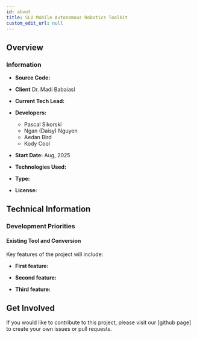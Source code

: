 ```yaml
---
id: about
title: SLU Mobile Autonomous Robotics Toolkit
custom_edit_url: null
---
```


<!-- A header image is optional; if used should be no greater than 200x600 -->
<!--![Header Alt Text](header.png) -->

## Overview


### Information

- **Source Code:** 
- **Client** Dr. Madi Babaiasl
- **Current Tech Lead:** 

- **Developers:**
  - Pascal Sikorski 
  - Ngan (Daisy) Nguyen 
  - Aedan Bird
  - Kody Cool
- **Start Date:** Aug, 2025
- **Technologies Used:**

- **Type:** 
- **License:** 


## Technical Information

### Development Priorities

#### Existing Tool and Conversion



Key features of the project will include: 

- **First feature:**



- **Second feature:**



- **Third feature:**



## Get Involved

If you would like to contribute to this project, please visit our [github page] to create your own issues or pull requests.
